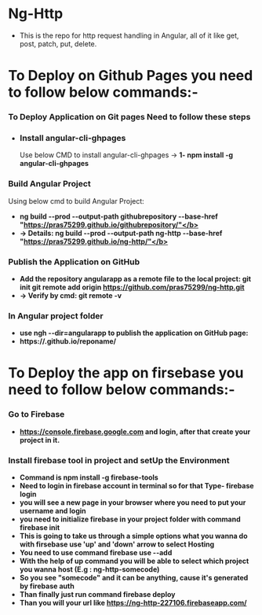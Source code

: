 # Ng-Http
- This is the repo for http request handling in Angular, all of it like get, post, patch, put, delete.

# To Deploy on Github Pages you need to follow below commands:- 

  ### To Deploy Application on Git pages Need to follow these steps
  - ### Install angular-cli-ghpages
    Use below CMD to install angular-cli-ghpages ->
    <b> 1- npm install -g angular-cli-ghpages </b>
  
  ### Build Angular Project
  Using below cmd to build Angular Project:

   - <b> ng build --prod --output-path githubrepository --base-href "https://pras75299.github.io/githubrepository/"</b> 
   - -> Details: <b> ng build --prod --output-path ng-http --base-href "https://pras75299.github.io/ng-http/"</b>  

  ### Publish the Application on GitHub
  - Add the repository angularapp as a remote file to the local project:
    git init
    git remote add origin https://github.com/pras75299/ng-http.git
  - -> Verify by cmd: <b>git remote -v</b>

   ### In Angular project folder
  - use <b> ngh --dir=angularapp</b> to publish the application on GitHub page:
  - https://.github.io/reponame/
    
    
# To Deploy the app on firsebase you need to follow below commands:-
 
   ### Go to Firebase
   - https://console.firebase.google.com
    and login, after that create your project in it.
      
   ### Install firebase tool in project and setUp the Environment
  - Command is <b>npm install -g firebase-tools</b>
  - Need to login in firebase account in terminal so for that Type- <b>firebase login</b>
  - you will see a new page in your browser where you need to put your username and login
  - you need to initialize firebase in your project folder with command <b>firebase init</b>
  - This is going to take us through a simple options what you wanna do with firsebase use 'up' and 'down' arrow to select Hosting
  - You need to use command <b>firebase use --add</b>
  - With the help of up command you will be able to select which project you wanna host (E.g : ng-http-somecode)
  - So you see "somecode" and it can be anything, cause it's generated by firebase auth
  - Than finally just run command <b>firebase deploy</b>
  - Than you will your url like <b>https://ng-http-227106.firebaseapp.com/</b>
      
      
      
      
      
      
      
      
      
  
